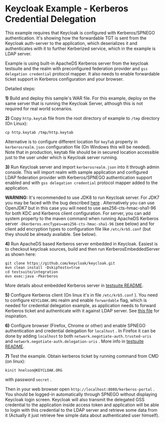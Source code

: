 Keycloak Example - Kerberos Credential Delegation
=================================================

This example requires that Keycloak is configured with Kerberos/SPNEGO authentication. It's showing how the forwardable TGT is sent from
the Keycloak auth-server to the application, which deserializes it and authenticates with it to further Kerberized service, which in the example is LDAP server.

Example is using built-in ApacheDS Kerberos server from the keycloak testsuite and the realm with preconfigured federation provider and `gss delegation credential` protocol mapper.
It also needs to enable forwardable ticket support in Kerberos configuration and your browser.

Detailed steps:

**1)** Build and deploy this sample's WAR file. For this example, deploy on the same server that is running the Keycloak Server, although this is not required for real world scenarios.


**2)** Copy `http.keytab` file from the root directory of example to `/tmp` directory (On Linux):

```
cp http.keytab /tmp/http.keytab
```

Alternative is to configure different location for `keyTab` property in `kerberosrealm.json` configuration file (On Windows this will be needed).
Note that in production, keytab file should be in secured location accessible just to the user under which is Keycloak server running.


**3)** Run Keycloak server and import `kerberosrealm.json` into it through admin console. This will import realm with sample application
and configured LDAP federation provider with Kerberos/SPNEGO authentication support enabled and with `gss delegation credential` protocol mapper 
added to the application.

**WARNING:** It's recommended to use JDK8 to run Keycloak server. For JDK7 you may be faced with the bug described [here](http://darranl.blogspot.cz/2014/09/kerberos-encrypteddata-null-key-keytype.html) . 
Alternatively you can use OpenJDK7 but in this case you will need to use aes256-cts-hmac-sha1-96 for both KDC and Kerberos client configuration. For server, 
you can add system property to the maven command when running ApacheDS Kerberos server `-Dkerberos.encTypes=aes256-cts-hmac-sha1-96` (see below) and for 
client add encryption types to configuration file like `/etc/krb5.conf` (but they should be already available. See below).


**4)**  Run ApacheDS based Kerberos server embedded in Keycloak. Easiest is to checkout keycloak sources, build and then run KerberosEmbeddedServer 
as shown here: 

```
git clone https://github.com/keycloak/keycloak.git
mvn clean install -DskipTests=true
cd testsuite/integration
mvn exec:java -Pkerberos
```

More details about embedded Kerberos server in [testsuite README](https://github.com/keycloak/keycloak/blob/master/testsuite/integration/README.md#kerberos-server).


**5)** Configure Kerberos client (On linux it's in file `/etc/krb5.conf` ). You need to configure `KEYCLOAK.ORG` realm and enable `forwardable` flag, which is needed 
for credential delegation example, as application needs to forward Kerberos ticket and authenticate with it against LDAP server. 
See [this file](https://github.com/keycloak/keycloak/blob/master/testsuite/integration/src/main/resources/kerberos/test-krb5.conf) for inspiration.

  
**6)** Configure browser (Firefox, Chrome or other) and enable SPNEGO authentication and credential delegation for `localhost` . 
In Firefox it can be done by adding `localhost` to both `network.negotiate-auth.trusted-uris` and `network.negotiate-auth.delegation-uris` . 
More info in [testsuite README](https://github.com/keycloak/keycloak/blob/master/testsuite/integration/README.md#kerberos-server).  
 
 
**7)** Test the example. Obtain kerberos ticket by running command from CMD (on linux):
```
kinit hnelson@KEYCLOAK.ORG
```
with password `secret` .

Then in your web browser open `http://localhost:8080/kerberos-portal` . You should be logged-in automatically through SPNEGO without displaying Keycloak login screen.
Keycloak will also transmit the delegated GSS credential to the application inside access token and application will be able to login with this credential
to the LDAP server and retrieve some data from it (Actually it just retrieve few simple data about authenticated user himself).